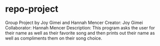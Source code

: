  # repo-project
Group Project by Joy Gimei and Hannah Mencer
Creator: Joy Gimei
Collaborator: Hannah Mencer
Description:
This program asks the user for their name as well as their favorite song and then prints out their name as well as compliments them on their song choice.
